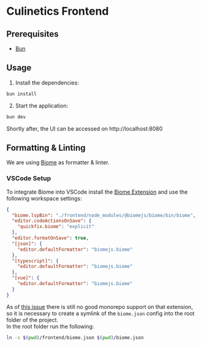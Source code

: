 # Culinetics Frontend

## Prerequisites

- [Bun](https://bun.sh/)

## Usage

1. Install the dependencies:

```sh
bun install
```

2. Start the application:

```sh
bun dev
```

Shortly after, the UI can be accessed on http://localhost:8080

## Formatting & Linting

We are using [Biome](https://biomejs.dev/) as formatter & linter.

### VSCode Setup

To integrate Biome into VSCode install the [Biome Extension](https://marketplace.visualstudio.com/items?itemName=biomejs.biome)
and use the following workspace settings:

```json
{
  "biome.lspBin": "./frontend/node_modules/@biomejs/biome/bin/biome",
  "editor.codeActionsOnSave": {
    "quickfix.biome": "explicit"
  },
  "editor.formatOnSave": true,
  "[json]": {
    "editor.defaultFormatter": "biomejs.biome"
  },
  "[typescript]": {
    "editor.defaultFormatter": "biomejs.biome"
  },
  "[vue]": {
    "editor.defaultFormatter": "biomejs.biome"
  }
}
```

As of [this issue](https://github.com/biomejs/biome/issues/2228) there is still no good monorepo support on that extension,
so it is necessary to create a symlink of the `biome.json` config into the root folder of the project. \
In the root folder run the following:

```sh
ln -s $(pwd)/frontend/biome.json $(pwd)/biome.json
```
